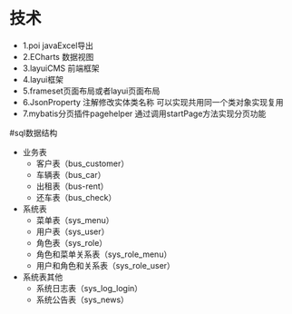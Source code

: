 # 技术
- 1.poi javaExcel导出
- 2.ECharts 数据视图
- 3.layuiCMS 前端框架
- 4.layui框架
- 5.frameset页面布局或者layui页面布局
- 6.JsonProperty 注解修改实体类名称 可以实现共用同一个类对象实现复用
- 7.mybatis分页插件pagehelper 通过调用startPage方法实现分页功能

#sql数据结构
- 业务表
    - 客户表（bus_customer）  
    - 车辆表（bus_car）
    - 出租表（bus-rent）
    - 还车表（bus_check）        
- 系统表
    - 菜单表（sys_menu）
    - 用户表（sys_user）
    - 角色表（sys_role）
    - 角色和菜单关系表（sys_role_menu）
    - 用户和角色和关系表（sys_role_user）
- 系统表其他
    - 系统日志表（sys_log_login）
    - 系统公告表（sys_news）
